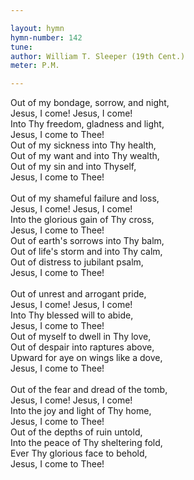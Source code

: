 ```yaml
---

layout: hymn
hymn-number: 142
tune: 
author: William T. Sleeper (19th Cent.)
meter: P.M.

---
```

Out of my bondage, sorrow, and night,<br>Jesus, I come! Jesus, I come!<br>Into Thy freedom, gladness and light,<br>Jesus, I come to Thee!<br>Out of my sickness into Thy health,<br>Out of my want and into Thy wealth,<br>Out of my sin and into Thyself,<br>Jesus, I come to Thee!<br><br>Out of my shameful failure and loss,<br>Jesus, I come! Jesus, I come!<br>Into the glorious gain of Thy cross,<br>Jesus, I come to Thee!<br>Out of earth's sorrows into Thy balm,<br>Out of life's storm and into Thy calm,<br>Out of distress to jubilant psalm,<br>Jesus, I come to Thee!<br><br>Out of unrest and arrogant pride,<br>Jesus, I come! Jesus, I come!<br>Into Thy blessed will to abide,<br>Jesus, I come to Thee!<br>Out of myself to dwell in Thy love,<br>Out of despair into raptures above,<br>Upward for aye on wings like a dove,<br>Jesus, I come to Thee!<br><br>Out of the fear and dread of the tomb,<br>Jesus, I come! Jesus, I come!<br>Into the joy and light of Thy home,<br>Jesus, I come to Thee!<br>Out of the depths of ruin untold,<br>Into the peace of Thy sheltering fold,<br>Ever Thy glorious face to behold,<br>Jesus, I come to Thee!<br><br><br>
